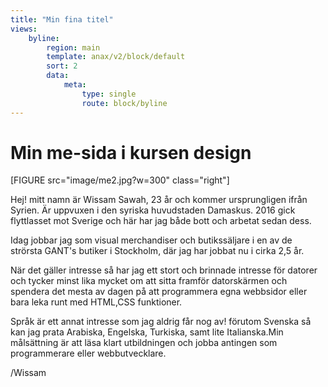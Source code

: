 ```yaml
---
title: "Min fina titel"
views:
    byline:
        region: main
        template: anax/v2/block/default
        sort: 2
        data:
            meta:
                type: single
                route: block/byline
---
```

Min me-sida i kursen design
=========================

[FIGURE src="image/me2.jpg?w=300" class="right"]

Hej! mitt namn är Wissam Sawah, 23 år och kommer ursprungligen ifrån Syrien. Är uppvuxen i den syriska huvudstaden Damaskus. 2016 gick flyttlasset mot Sverige och här har jag både bott och arbetat sedan dess.

Idag jobbar jag som visual merchandiser och butikssäljare i en av de strörsta GANT's butiker i Stockholm, där jag har jobbat nu i cirka 2,5 år.

När det gäller intresse så har jag ett stort och brinnade intresse för datorer och tycker minst lika mycket om att sitta framför datorskärmen och spendera det mesta av dagen på att programmera egna webbsidor eller bara leka runt med  HTML,CSS funktioner.

Språk är ett annat intresse som jag aldrig får nog av! förutom Svenska så kan jag prata Arabiska, Engelska, Turkiska, samt lite Italianska.Min målsättning är att läsa klart utbildningen och jobba antingen som programmerare eller webbutvecklare.

/Wissam
